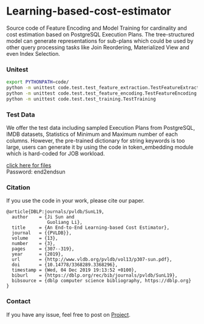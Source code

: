 # Learning-based-cost-estimator

Source code of Feature Encoding and Model Training for cardinality and cost estimation based on PostgreSQL Execution Plans.
The tree-structured model can generate representations for sub-plans which could be used by other query processing tasks like Join Reordering,
Materialized View and even Index Selection.

### Unitest
```bash
export PYTHONPATH=code/
python -m unittest code.test.test_feature_extraction.TestFeatureExtraction
python -m unittest code.test.test_feature_encoding.TestFeatureEncoding
python -m unittest code.test.test_training.TestTraining
```

### Test Data
We offer the test data including sampled Execution Plans from PostgreSQL,
IMDB datasets, Statistics of Minimum and Maximum number of each columns.
However, the pre-trained dictionary for string keywords is too large,
users can generate it by using the code in token_embedding
module which is hard-coded for JOB workload. 

[click here for files](https://cloud.tsinghua.edu.cn/f/930a0ab8546b407a826b/?dl=1)  
Password: end2endsun

### Citation
If you use the code in your work, please cite our paper.  
```
@article{DBLP:journals/pvldb/SunL19,
  author    = {Ji Sun and
               Guoliang Li},
  title     = {An End-to-End Learning-based Cost Estimator},
  journal   = {{PVLDB}},
  volume    = {13},
  number    = {3},
  pages     = {307--319},
  year      = {2019},
  url       = {http://www.vldb.org/pvldb/vol13/p307-sun.pdf},
  doi       = {10.14778/3368289.3368296},
  timestamp = {Wed, 04 Dec 2019 19:13:52 +0100},
  biburl    = {https://dblp.org/rec/bib/journals/pvldb/SunL19},
  bibsource = {dblp computer science bibliography, https://dblp.org}
}
```

### Contact
If you have any issue, feel free to post on [Project](https://github.com/greatji/Learning-based-cost-estimator).
